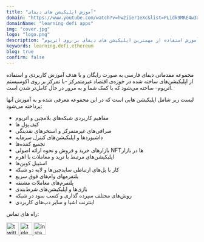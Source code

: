 ```yaml
---
title: "آموزش اپلیکیشن های دیفای"
domain: "https://www.youtube.com/watch?v=hw2iier1eXc&list=PLidk9MRE4w3xfF2dFFzm84EzKI3bNmXAg"
domainName: "learning defi apps"
img: "cover.jpg"
logo: "logo.png"
description: "شناخت و آموزش استفاده از مهمترین اپلیکیشن های دیفای بر روی اتریوم"
keywords: learning,defi,ethereum
blog: true
confirm: false
---
```


مجموعه مقدماتی دیفای فارسی به صورت رایگان و با هدف آموزش کاربردی و استفاده از اپلیکیشن‌های ساخته شده در حوزه‌ی اقتصاد غیرمتمرکز -با تمرکز بر روی اکوسیستم اتریوم- ساخته می‌شود که با کمک شما و به مرور در حال کامل‌تر شدن است.

لیست زیر شامل اپلیکیشن هایی است که در این مجموعه معرفی شده و به آموزش آنها پرداخته می‌شود:

- مفاهیم کاربردی شبکه‌های بلامچین و اتریوم
- کیف‌پول ها
- صرافی‌های غیرمتمرکز و استخر‌های نقدینگی
- داشبوردها و اپلیکیشن‌های کنترل سرمایه
- تجمیع کننده‌ها
- بازارهای خرید و فروش و نحوه ارائه اصولی NFTها در بازار
- اپلیکیشن‌های مرتبط با ترید و معاملات با اهرم
- استیبل کوین‌ها
- کار با پل‌های ارتباطی سایدچین‌ها و لایه دو شبکه
- پلتفرمهای وام‌های فوق سریع
- پلتفرم‌های معاملات مشتقه
- بازی‌ها و اپلیکیشن‌های شرط‌بندی
- روش‌های محتلف سپرده گذاری و کسب سود در شبکه
- اینترنت اشیا و سایر دپ‌های کاربردی

<section id="project-contact-sectiton">
<p id="project-contacts-title">
راه های تماس:
</p>
<p id="project-socialnetworks">
    <a target="_blank"  href="https://twitter.com/defimancer">
    <img loading="lazy" alt="twitter icon" width="32" height="32" class="project-socialnetwork-icon" src="https://cdn.exclaimer.com/Handbook%20Images/twitter-icon_32x32.png"/>
    </a>
    <a target="_blank"  href="https://t.me/defi_farsi​">
    <img loading="lazy" alt="telegram icon" width="32" height="32" class="project-socialnetwork-icon" src="https://icons.iconarchive.com/icons/papirus-team/papirus-apps/32/telegram-icon.png"/>
    </a>
    <a target="_blank"  href="https://www.instagram.com/defi_farsi">
    <img loading="lazy" alt="instagram icon" width="32" height="32" class="project-socialnetwork-icon" src="https://icons.iconarchive.com/icons/uiconstock/socialmedia/32/Instagram-icon.png"/>
    </a>
</p>
</sectiton>
